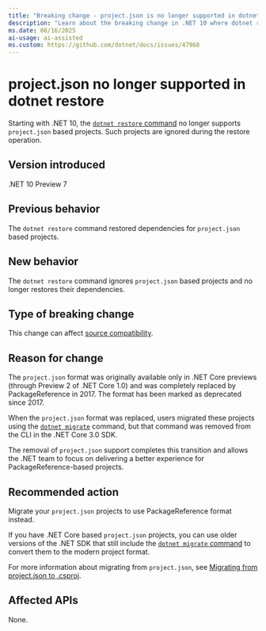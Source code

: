 ```yaml
---
title: "Breaking change - project.json is no longer supported in dotnet restore"
description: "Learn about the breaking change in .NET 10 where dotnet restore no longer supports project.json based projects."
ms.date: 08/16/2025
ai-usage: ai-assisted
ms.custom: https://github.com/dotnet/docs/issues/47968
---
```


# project.json no longer supported in dotnet restore

Starting with .NET 10, the [`dotnet restore` command](../../../tools/dotnet-restore.md) no longer supports `project.json` based projects. Such projects are ignored during the restore operation.

## Version introduced

.NET 10 Preview 7

## Previous behavior

The `dotnet restore` command restored dependencies for `project.json` based projects.

## New behavior

The `dotnet restore` command ignores `project.json` based projects and no longer restores their dependencies.

## Type of breaking change

This change can affect [source compatibility](../../categories.md#source-compatibility).

## Reason for change

The `project.json` format was originally available only in .NET Core previews (through Preview 2 of .NET Core 1.0) and was completely replaced by PackageReference in 2017. The format has been marked as deprecated since 2017.

When the `project.json` format was replaced, users migrated these projects using the [`dotnet migrate`](/dotnet/core/tools/dotnet-migrate) command, but that command was removed from the CLI in the .NET Core 3.0 SDK.

The removal of `project.json` support completes this transition and allows the .NET team to focus on delivering a better experience for PackageReference-based projects.

## Recommended action

Migrate your `project.json` projects to use PackageReference format instead.

If you have .NET Core based `project.json` projects, you can use older versions of the .NET SDK that still include the [`dotnet migrate` command](/dotnet/core/tools/dotnet-migrate) to convert them to the modern project format.

For more information about migrating from `project.json`, see [Migrating from project.json to .csproj](/nuget/archive/project-json#migrate-projectjson-to-packagereference).

## Affected APIs

None.
